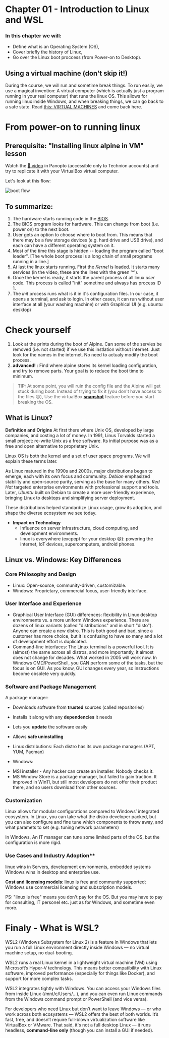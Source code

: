 # Chapter 01 - Introduction to Linux and WSL

### __In this chapter we will:__

- Define what is an Operating System (OS),
- Cover briefly the history of Linux,
- Go over the Linux boot proccess (from Power-on to Desktop).

## Using a virtual machine (don't skip it!)
During the course, we will run and sometime break things. To run easily, we use a magical invention: A virtual computer (which is actually just a program running in your real computer) that runs the linux OS.
This allows for running linux inside Windows, and when breaking things, we can go back to a safe state.
Read [this: VIRTUAL MACHINES](./virtual_machines.md) and come back here.


# From power-on to running linux

## Prerequisite: "Installing linux alpine in VM" lesson

Watch the [🎥 video](https://panoptotech.cloud.panopto.eu/Panopto/Pages/Viewer.aspx?id=141815e4-0c6f-4176-b022-b2b000826174) in Panopto (accessible only to Technion accounts) and try to replicate it with your VirtualBox virtual computer.

Let's look at this flow:

<!-- ![boot flow](./resources/01911933-5a25-4dba-a57c-d9bd65680d84_1280x1664.webp)
-->

![boot flow](https://miro.medium.com/v2/resize:fit:720/format:webp/1*sjr7OoJ3xS5VZxoZ6_YF6w.png)






## To summarize:
1. The hardware starts running code in the [BIOS](https://en.wikipedia.org/wiki/BIOS).
2. The BIOS program looks for hardware. This can change from boot (i.e. power on) to the next boot.
3. User gets an option to choose where to boot from. This means that there may be a few storage devices (e.g. hard drive and USB drive), and each can have a different operating system on it.
4. Most of the time this stage is hidden -- loading the program called "boot loader". [The whole boot process is a long chain of small programs running in a line.]
5. At last the linux starts running. First the *Kernel* is loaded. It starts many services (in the video, these are the lines with the green '*').
6. Once the kernel is ready, it starts the parent process of all linux *user* code. This process is called "init" sometime and always has process ID 1.
7. The *init* process runs what is it in it's configuration files. In our case, it opens a terminal, and ask to login. In other cases, it can run without user interface at all (your washing machine) or with Graphical UI (e.g. ubuntu desktop)

# Check yourself
1. Look at the prints during the boot of Alpine. Can some of the servies be removed (i.e. not started) if we use this instlation without internet. Just look for the names in the internet. No need to actualy modify the boot process.
2. **advanced!** : Find where alpine stores its kernel loading configuration, and try to remove parts. Your goal is to reduce the boot time to minimum.
  
  > TIP: At some point, you will ruin the config file and the Alpine will get stuck during boot. Instead of trying to fix it (you don't have access to the files 😄), Use the virtualBox [**snapshot**](https://docs.oracle.com/en/virtualization/virtualbox/6.0/user/snapshots.html) feature before you start breaking the OS.



##  What is Linux?

**Definition and Origins**
  At first there where Unix OS, developed by large companies, and costing a lot of money. In 1991, Linus Torvalds started a small project: re-write Unix as a free software. Its initial purpose was as a free and open alternative to proprietary Unix.

  Linux OS is both the kernel and a set of user space programs. We will explain these terms later.

 
As Linux matured in the 1990s and 2000s, major distributions began to emerge, each with its own focus and community. *Debian* emphasized stability and open-source purity, serving as the base for many others. *Red Hat* targeted enterprise environments with professional support and tools. Later, *Ubuntu* built on Debian to create a more user-friendly experience, bringing Linux to desktops and simplifying server deployment. 

These distributions helped standardize Linux usage, grow its adoption, and shape the diverse ecosystem we see today.

- **Impact on Technology**
  - Influence on server infrastructure, cloud computing, and development environments.
  - linux is everywhere (excpept for your desktop 😄): powering the internet, IoT devices, supercomputers, android phones.



## Linux vs. Windows: Key Differences

### Core Philosophy and Design
  - Linux: Open-source, community-driven, customizable.
  - Windows: Proprietary, commercial focus, user-friendly interface.

### User Interface and Experience
  - Graphical User Interface (GUI) differences: flexibility in Linux desktop environments vs. a more uniform Windows experience.
  There are dozens of linux variants (called "distributions" and in short "disto"). Anyone can create a new distro. This is both good and bad, since a customer has more choice, but it is confusing to have so many and a lot of development effort is duplicated.
  - Command-line interfaces: The Linux terminal is a powerful tool. It is (almost) the same across all distros, and more importantly, it almost does not change for decades. What worked in 2005 will work now. 
  In Windows CMD/PowerShell, you CAN perform some of the tasks, but the focus is on GUI. As you know, GUI changes every year, so instructions become obsolete very quickly.


### Software and Package Management

A package manager:

 - Downloads software from **trusted** sources (called repositories)
 - Installs it along with any **dependencies** it needs
 - Lets you **update** the software easily
 - Allows **safe uninstalling**



  - Linux distributions:
     Each distro has its own  package managers (APT, YUM, Pacman)
  - Windows:
   *  MSI installer - Any hacker can create an installer. Nobody checks it.
   *  MS Window Store is a package manager, but failed to gain traction. It improved in Win11, but still most developers do not offer their product there, and so users download from other sources.



### Customization
  
   Linux allows for modular configurations compared to Windows’ integrated ecosystem.
   In Linux, you can take what the distro developer packed, but you can also configure and fine tune which components to throw away, and what paramets to set (e.g. tuning network parameters)

   In Windows, An IT manager can tune some limited parts of the OS, but the configuration is more rigid.


### Use Cases and Industry Adoption**
  linux wins in  Servers, development environments, embedded systems
  Windows wins in desktop and enterprise use.

  **Cost and licensing models**: linux is free and community supported; Windows use commercial licensing and subscription models.

  PS: "linux is free" means you don't pay for the OS. But you may have to pay for consulting, IT personel etc. just as for Windows, and sometime even more.
  

# Finaly - What is WSL?

WSL2 (Windows Subsystem for Linux 2) is a feature in Windows that lets you run a full Linux environment directly inside Windows — no virtual machine setup, no dual-booting. 

WSL2 runs a real Linux kernel in a lightweight virtual machine (VM) using Microsoft’s Hyper-V technology. This means better compatibility with Linux software, improved performance (especially for things like Docker), and support for more complex tasks.

WSL2 integrates tightly with Windows. You can access your Windows files from inside Linux (/mnt/c/Users/...), and you can even run Linux commands from the Windows command prompt or PowerShell (and vice versa).

For developers who need Linux but don’t want to leave Windows — or who work across both ecosystems — WSL2 offers the best of both worlds. It’s fast, free, and doesn’t require full-blown virtualization software like VirtualBox or VMware. That said, it's not a full desktop Linux — it runs headless, **command-line only** (though you can install a GUI if needed).